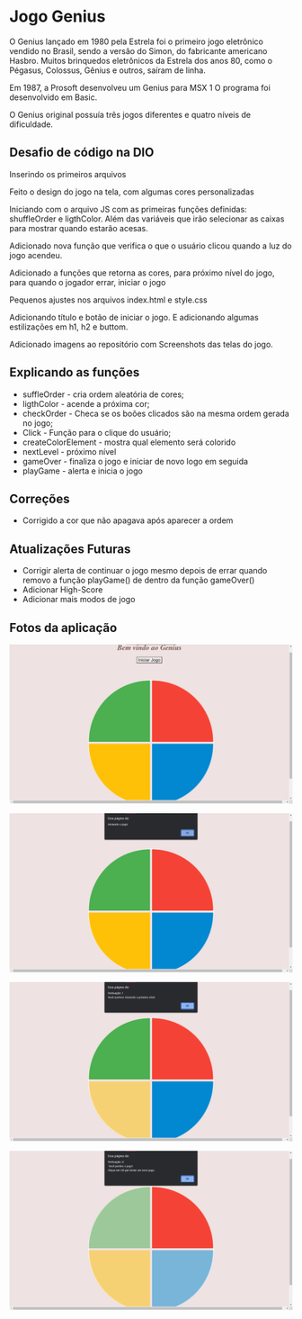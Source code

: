 # Jogo Genius

O Genius lançado em 1980 pela Estrela foi o primeiro jogo eletrônico vendido no Brasil, sendo a versão do Simon, do fabricante americano Hasbro. Muitos brinquedos eletrônicos da Estrela dos anos 80, como o Pégasus, Colossus, Gênius e outros, saíram de linha.

Em 1987, a Prosoft desenvolveu um Genius para MSX 1 O programa foi desenvolvido em Basic.

O Genius original possuía três jogos diferentes e quatro níveis de dificuldade.

## Desafio de código na DIO

Inserindo os primeiros arquivos

Feito o design do jogo na tela, com algumas cores personalizadas

Iniciando com o arquivo JS com as primeiras funções definidas: shuffleOrder e ligthColor. Além das variáveis que irão selecionar as caixas para mostrar quando estarão acesas.

Adicionado nova função que verifica o que o usuário clicou quando a luz do jogo acendeu.

Adicionado a funções que retorna as cores, para próximo nível do jogo, para quando o jogador errar, iniciar o jogo

Pequenos ajustes nos arquivos index.html e style.css

Adicionando título e botão de iniciar o jogo. E adicionando algumas estilizações em h1, h2 e buttom.

Adicionado imagens ao repositório com Screenshots das telas do jogo.

## Explicando as funções
* suffleOrder - cria ordem aleatória de cores;
* ligthColor - acende a próxima cor;
* checkOrder - Checa se os boões clicados são na mesma ordem gerada no jogo;
* Click - Função para o clique do usuário;
* createColorElement - mostra qual elemento será colorido
* nextLevel - próximo nível
* gameOver - finaliza o jogo e iniciar de novo logo em seguida
* playGame - alerta e inicia o jogo

## Correções
* Corrigido a cor que não apagava após aparecer a ordem

## Atualizações Futuras
* Corrigir alerta de continuar o jogo mesmo depois de errar quando removo a função playGame() de dentro da função gameOver()
* Adicionar High-Score
* Adicionar mais modos de jogo

## Fotos da aplicação

![Screenshot 1](img/Captura1.png?raw=true "Tela Inicial")

![Screenshot 2](img/Captura2.png?raw=true "Inicio do Jogo")

![Screenshot 3](img/Captura3.png?raw=true "Passando de uma fase")

![Screenshot 4](img/Captura4.png?raw=true "Fim de Jogo")